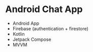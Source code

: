 # Android Chat App
+ Android App
+ Firebase (authentication + firestore)
+ Kotlin
+ Jetpack Compose
+ MVVM
